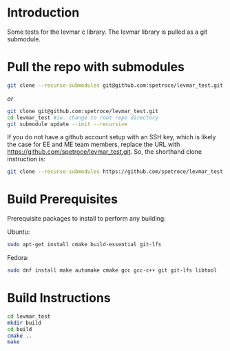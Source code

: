 # Introduction
Some tests for the levmar c library. The levmar library is pulled as a git submodule.

# Pull the repo with submodules
```bash
git clone --recurse-submodules git@github.com:spetroce/levmar_test.git
```
*or*
```bash
git clone git@github.com:spetroce/levmar_test.git
cd levmar_test #ie. change to root repo directory
git submodule update --init --recursive
```
If you do not have a github account setup with an SSH key, which is likely the case for EE and ME team members, replace the URL with https://github.com/spetroce/levmar_test.git. So, the shorthand clone instruction is:
```bash
git clone --recurse-submodules https://github.com/spetroce/levmar_test.git
```

# Build Prerequisites
Prerequisite packages to install to perform any building:

Ubuntu:
```bash
sudo apt-get install cmake build-essential git-lfs
```
Fedora:
```bash
sudo dnf install make automake cmake gcc gcc-c++ git git-lfs libtool
```

# Build Instructions

```bash
cd levmar_test
mkdir build
cd build
cmake ..
make
```
